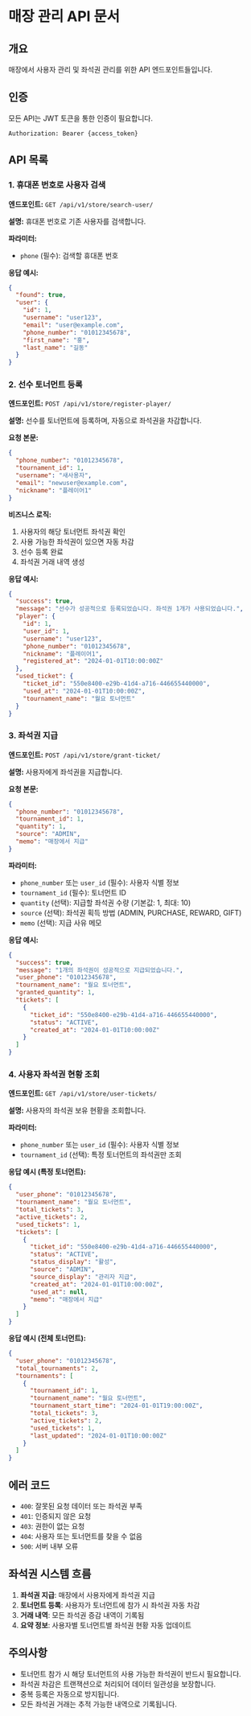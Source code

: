 # 매장 관리 API 문서

## 개요
매장에서 사용자 관리 및 좌석권 관리를 위한 API 엔드포인트들입니다.

## 인증
모든 API는 JWT 토큰을 통한 인증이 필요합니다.
```
Authorization: Bearer {access_token}
```

## API 목록

### 1. 휴대폰 번호로 사용자 검색

**엔드포인트:** `GET /api/v1/store/search-user/`

**설명:** 휴대폰 번호로 기존 사용자를 검색합니다.

**파라미터:**
- `phone` (필수): 검색할 휴대폰 번호

**응답 예시:**
```json
{
  "found": true,
  "user": {
    "id": 1,
    "username": "user123",
    "email": "user@example.com",
    "phone_number": "01012345678",
    "first_name": "홍",
    "last_name": "길동"
  }
}
```

### 2. 선수 토너먼트 등록

**엔드포인트:** `POST /api/v1/store/register-player/`

**설명:** 선수를 토너먼트에 등록하며, 자동으로 좌석권을 차감합니다.

**요청 본문:**
```json
{
  "phone_number": "01012345678",
  "tournament_id": 1,
  "username": "새사용자",
  "email": "newuser@example.com",
  "nickname": "플레이어1"
}
```

**비즈니스 로직:**
1. 사용자의 해당 토너먼트 좌석권 확인
2. 사용 가능한 좌석권이 있으면 자동 차감
3. 선수 등록 완료
4. 좌석권 거래 내역 생성

**응답 예시:**
```json
{
  "success": true,
  "message": "선수가 성공적으로 등록되었습니다. 좌석권 1개가 사용되었습니다.",
  "player": {
    "id": 1,
    "user_id": 1,
    "username": "user123",
    "phone_number": "01012345678",
    "nickname": "플레이어1",
    "registered_at": "2024-01-01T10:00:00Z"
  },
  "used_ticket": {
    "ticket_id": "550e8400-e29b-41d4-a716-446655440000",
    "used_at": "2024-01-01T10:00:00Z",
    "tournament_name": "월요 토너먼트"
  }
}
```

### 3. 좌석권 지급

**엔드포인트:** `POST /api/v1/store/grant-ticket/`

**설명:** 사용자에게 좌석권을 지급합니다.

**요청 본문:**
```json
{
  "phone_number": "01012345678",
  "tournament_id": 1,
  "quantity": 1,
  "source": "ADMIN",
  "memo": "매장에서 지급"
}
```

**파라미터:**
- `phone_number` 또는 `user_id` (필수): 사용자 식별 정보
- `tournament_id` (필수): 토너먼트 ID
- `quantity` (선택): 지급할 좌석권 수량 (기본값: 1, 최대: 10)
- `source` (선택): 좌석권 획득 방법 (ADMIN, PURCHASE, REWARD, GIFT)
- `memo` (선택): 지급 사유 메모

**응답 예시:**
```json
{
  "success": true,
  "message": "1개의 좌석권이 성공적으로 지급되었습니다.",
  "user_phone": "01012345678",
  "tournament_name": "월요 토너먼트",
  "granted_quantity": 1,
  "tickets": [
    {
      "ticket_id": "550e8400-e29b-41d4-a716-446655440000",
      "status": "ACTIVE",
      "created_at": "2024-01-01T10:00:00Z"
    }
  ]
}
```

### 4. 사용자 좌석권 현황 조회

**엔드포인트:** `GET /api/v1/store/user-tickets/`

**설명:** 사용자의 좌석권 보유 현황을 조회합니다.

**파라미터:**
- `phone_number` 또는 `user_id` (필수): 사용자 식별 정보
- `tournament_id` (선택): 특정 토너먼트의 좌석권만 조회

**응답 예시 (특정 토너먼트):**
```json
{
  "user_phone": "01012345678",
  "tournament_name": "월요 토너먼트",
  "total_tickets": 3,
  "active_tickets": 2,
  "used_tickets": 1,
  "tickets": [
    {
      "ticket_id": "550e8400-e29b-41d4-a716-446655440000",
      "status": "ACTIVE",
      "status_display": "활성",
      "source": "ADMIN",
      "source_display": "관리자 지급",
      "created_at": "2024-01-01T10:00:00Z",
      "used_at": null,
      "memo": "매장에서 지급"
    }
  ]
}
```

**응답 예시 (전체 토너먼트):**
```json
{
  "user_phone": "01012345678",
  "total_tournaments": 2,
  "tournaments": [
    {
      "tournament_id": 1,
      "tournament_name": "월요 토너먼트",
      "tournament_start_time": "2024-01-01T19:00:00Z",
      "total_tickets": 3,
      "active_tickets": 2,
      "used_tickets": 1,
      "last_updated": "2024-01-01T10:00:00Z"
    }
  ]
}
```

## 에러 코드

- `400`: 잘못된 요청 데이터 또는 좌석권 부족
- `401`: 인증되지 않은 요청
- `403`: 권한이 없는 요청
- `404`: 사용자 또는 토너먼트를 찾을 수 없음
- `500`: 서버 내부 오류

## 좌석권 시스템 흐름

1. **좌석권 지급**: 매장에서 사용자에게 좌석권 지급
2. **토너먼트 등록**: 사용자가 토너먼트에 참가 시 좌석권 자동 차감
3. **거래 내역**: 모든 좌석권 증감 내역이 기록됨
4. **요약 정보**: 사용자별 토너먼트별 좌석권 현황 자동 업데이트

## 주의사항

- 토너먼트 참가 시 해당 토너먼트의 사용 가능한 좌석권이 반드시 필요합니다.
- 좌석권 차감은 트랜잭션으로 처리되어 데이터 일관성을 보장합니다.
- 중복 등록은 자동으로 방지됩니다.
- 모든 좌석권 거래는 추적 가능한 내역으로 기록됩니다. 